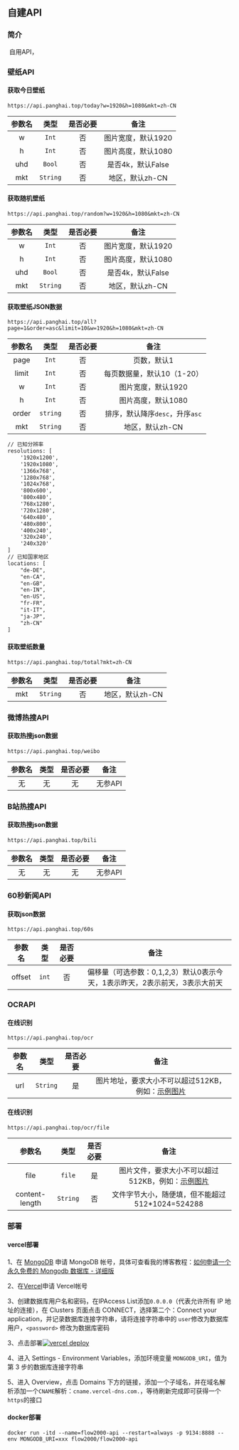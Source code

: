 ## 自建API

### 简介

​		自用API，

### 壁纸API

#### 获取今日壁纸

```shell
https://api.panghai.top/today?w=1920&h=1080&mkt=zh-CN
```

| 参数名 |   类型   | 是否必要 |        备注        |
| :----: | :------: | :------: | :----------------: |
|   w    |  `Int`   |    否    | 图片宽度，默认1920 |
|   h    |  `Int`   |    否    | 图片高度，默认1080 |
|  uhd   |  `Bool`  |    否    | 是否4k，默认False  |
|  mkt   | `String` |    否    |  地区，默认zh-CN   |

#### 获取随机壁纸

```shell
https://api.panghai.top/random?w=1920&h=1080&mkt=zh-CN
```

| 参数名 |   类型   | 是否必要 |        备注        |
| :----: | :------: | :------: | :----------------: |
|   w    |  `Int`   |    否    | 图片宽度，默认1920 |
|   h    |  `Int`   |    否    | 图片高度，默认1080 |
|  uhd   |  `Bool`  |    否    | 是否4k，默认False  |
|  mkt   | `String` |    否    |  地区，默认zh-CN   |

#### 获取壁纸JSON数据

```shell
https://api.panghai.top/all?page=1&order=asc&limit=10&w=1920&h=1080&mkt=zh-CN
```

| 参数名 |   类型   | 是否必要 |              备注               |
| :----: | :------: | :------: | :-----------------------------: |
|  page  |  `Int`   |    否    |           页数，默认1           |
| limit  |  `Int`   |    否    |   每页数据量，默认10（1-20）    |
|   w    |  `Int`   |    否    |       图片宽度，默认1920        |
|   h    |  `Int`   |    否    |       图片高度，默认1080        |
| order  | `string` |    否    | 排序，默认降序`desc`，升序`asc` |
|  mkt   | `String` |    否    |         地区，默认zh-CN         |

```markdown
// 已知分辨率
resolutions: [
    '1920x1200',
    '1920x1080',
    '1366x768',
    '1280x768',
    '1024x768',
    '800x600',
    '800x480',
    '768x1280',
    '720x1280',
    '640x480',
    '480x800',
    '400x240',
    '320x240',
    '240x320'
]
// 已知国家地区
locations: [
    "de-DE",
    "en-CA",
    "en-GB",
    "en-IN",
    "en-US",
    "fr-FR",
    "it-IT",
    "ja-JP",
    "zh-CN"
]
```

#### 获取壁纸数量

```shell
https://api.panghai.top/total?mkt=zh-CN
```

| 参数名 |   类型   | 是否必要 |      备注       |
| :----: | :------: | :------: | :-------------: |
|  mkt   | `String` |    否    | 地区，默认zh-CN |

### 微博热搜API

#### 获取热搜json数据

```shell
https://api.panghai.top/weibo
```

| 参数名 | 类型 | 是否必要 |  备注   |
| :----: | :--: | :------: | :-----: |
|   无   |  无  |    无    | 无参API |

### B站热搜API

#### 获取热搜json数据

```shell
https://api.panghai.top/bili
```

| 参数名 | 类型 | 是否必要 |  备注   |
| :----: | :--: | :------: | :-----: |
|   无   |  无  |    无    | 无参API |

### 60秒新闻API

#### 获取json数据

```shell
https://api.panghai.top/60s
```

| 参数名 | 类型  | 是否必要 |                             备注                             |
| :----: | :---: | :------: | :----------------------------------------------------------: |
| offset | `int` |    否    | 偏移量（可选参数：0,1,2,3）默认0表示今天，1表示昨天，2表示前天，3表示大前天 |

### OCRAPI

#### 在线识别

```shell
https://api.panghai.top/ocr
```

| 参数名 |   类型   | 是否必要 |                             备注                             |
| :----: | :------: | :------: | :----------------------------------------------------------: |
|  url   | `String` |    是    | 图片地址，要求大小不可以超过512KB，例如：[示例图片](http://i0.hdslb.com/bfs/activity-plat/static/20221213/eaf2dd702d7cc14d8d9511190245d057/lrx9rnKo24.png) |

#### 在线识别

```shell
https://api.panghai.top/ocr/file
```

|     参数名     |   类型   | 是否必要 |                             备注                             |
| :------------: | :------: | :------: | :----------------------------------------------------------: |
|      file      |  `file`  |    是    | 图片文件，要求大小不可以超过512KB，例如：[示例图片](http://i0.hdslb.com/bfs/activity-plat/static/20221213/eaf2dd702d7cc14d8d9511190245d057/lrx9rnKo24.png) |
| content-length | `String` |    否    |       文件字节大小，随便填，但不能超过512*1024=524288        |

### 部署

#### vercel部署

1、在 [MongoDB](https://www.mongodb.com/cloud/atlas/register) 申请 MongoDB 帐号，具体可查看我的博客教程：[如何申请一个永久免费的 Mongodb 数据库 - 详细版](https://blog.panghai.top/posts/b267/)

2、在[Vercel](https://vercel.com/signup)申请 Vercel帐号

3、创建数据库用户名和密码，在IPAccess List添加`0.0.0.0`（代表允许所有 IP 地址的连接），在 Clusters 页面点击 CONNECT，选择第二个：Connect your application，并记录数据库连接字符串，请将连接字符串中的 `user`修改为数据库用户，`<password>` 修改为数据库密码

3、点击部署<a href="https://vercel.com/import/project?template=https://github.com/flow2000/flow2000-api/tree/master" target="_blank" rel="noopener noreferrer"><img src="https://vercel.com/button" alt="vercel deploy"></a>

4、进入 Settings - Environment Variables，添加环境变量 `MONGODB_URI`，值为第 3 步的数据库连接字符串

5、进入 Overview，点击 Domains 下方的链接，添加一个子域名，并在域名解析添加一个`CNAME`解析：`cname.vercel-dns.com.`，等待刷新完成即可获得一个`https`的接口

#### docker部署

```shell
docker run -itd --name=flow2000-api --restart=always -p 9134:8888 --env MONGODB_URI=xxx flow2000/flow2000-api
```


